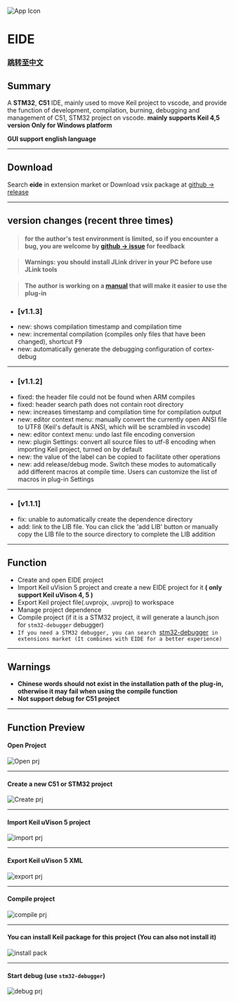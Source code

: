 ![App Icon](./res/icon/icon.png)
# EIDE

### [跳转至中文](https://github.com/github0null/eide/blob/master/README.md)

## Summary

A **STM32**, **C51** IDE, mainly used to move Keil project to vscode, and provide the function of development, compilation, burning, debugging and management of C51, STM32 project on vscode.
**mainly supports Keil 4,5 version**
**Only for Windows platform**

**GUI support english language**

***

## Download

Search **eide** in extension market or Download vsix package at [github -> release](https://github.com/github0null/eide/releases)

***

## version changes (recent three times)

> #### for the author's test environment is limited, so if you encounter a bug, you are welcome by [github -> issue](https://github.com/github0null/eide/issues) for feedback

> #### Warnings: you should install JLink driver in your PC before use JLink tools

> #### The author is working on a [manual](https://github.com/github0null/eide-doc/blob/master/README.md) that will make it easier to use the plug-in

- ### [v1.1.3]
- new: shows compilation timestamp and compilation time
- new: incremental compilation (compiles only files that have been changed), shortcut <kbd>F9</kbd>
- new: automatically generate the debugging configuration of cortex-debug

***
- ### [v1.1.2]
- fixed: the header file could not be found when ARM compiles
- fixed: header search path does not contain root directory
- new: increases timestamp and compilation time for compilation output
- new: editor context menu: manually convert the currently open ANSI file to UTF8 (Keil's default is ANSI, which will be scrambled in vscode)
- new: editor context menu: undo last file encoding conversion
- new: plugin Settings: convert all source files to utf-8 encoding when importing Keil project, turned on by default
- new: the value of the label can be copied to facilitate other operations
- new: add release/debug mode. Switch these modes to automatically add different macros at compile time. Users can customize the list of macros in plug-in Settings

***
- ### [v1.1.1]
- fix: unable to automatically create the dependence directory
- add: link to the LIB file. You can click the 'add LIB' button or manually copy the LIB file to the source directory to complete the LIB addition

***

## Function

* Create and open EIDE project
* Import Keil uVision 5 project and create a new EIDE project for it **( only support Keil uVison 4, 5 )**
* Export Keil project file(.uvprojx, .uvproj) to workspace
* Manage project dependence
* Compile project (if it is a STM32 project, it will generate a launch.json for `stm32-debugger` debugger)
* `If you need a STM32 debugger, you can search `[stm32-debugger](https://github.com/github0null/stm32-debugger/releases)` in extensions market (It combines with EIDE for a better experience)`

***

## Warnings
  + **Chinese words should not exist in the installation path of the plug-in, otherwise it may fail when using the compile function**
  + **Not support debug for C51 project**

***

## Function Preview

#### Open Project
![Open prj](./res/preview/open_project_view.gif)

***

#### Create a new C51 or STM32 project
![Create prj](./res/preview/create_project_view.gif)

***

#### Import Keil uVison 5 project
![import prj](./res/preview/import_view.gif)

***

#### Export Keil uVison 5 XML
![export prj](./res/preview/export_view.gif)

***

#### Compile project
![compile prj](./res/preview/compile_view.gif)

***

#### You can install Keil package for this project (You can also not install it)
![install pack](./res/preview/install_pack.png)

***

#### Start debug (use `stm32-debugger`)
![debug prj](./res/preview/debug.png)

